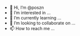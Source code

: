 - 👋 Hi, I’m @poszn
- 👀 I’m interested in ...
- 🌱 I’m currently learning ...
- 💞️ I’m looking to collaborate on ...
- 📫 How to reach me ...

<!---
poszn/poszn is a ✨ special ✨ repository because its `README.md` (this file) appears on your GitHub profile.
You can click the Preview link to take a look at your changes.
--->
